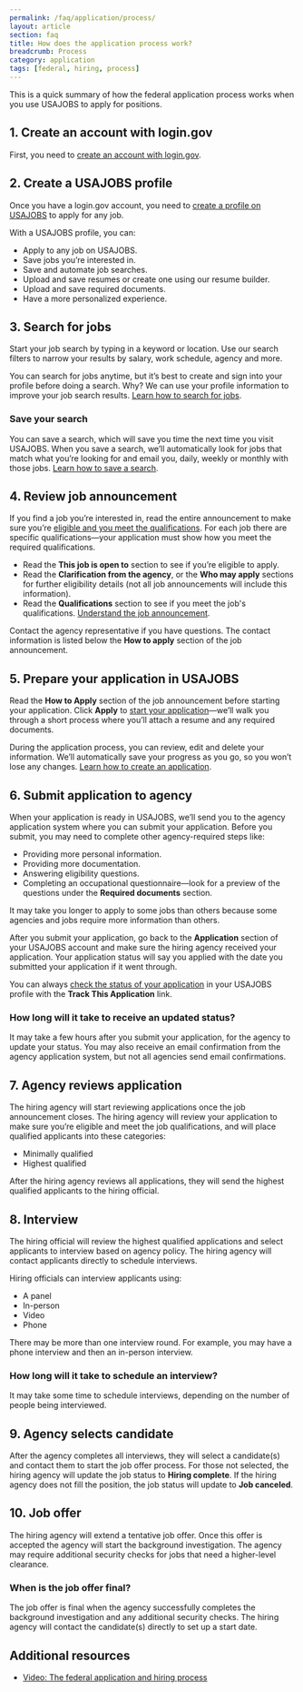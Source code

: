 ```yaml
---
permalink: /faq/application/process/
layout: article
section: faq
title: How does the application process work?
breadcrumb: Process
category: application
tags: [federal, hiring, process]
---
```


This is a quick summary of how the federal application process works when you use USAJOBS to apply for positions.

## 1. Create an account with login.gov

First, you need to [create an account with login.gov](https://www.usajobs.gov/Applicant/ProfileDashboard/Home/).  

## 2. Create a USAJOBS profile

Once you have a login.gov account, you need to [create a profile on USAJOBS](../../../how-to/account/profile/) to apply for any job.

With a USAJOBS profile, you can:

* Apply to any job on USAJOBS.
* Save jobs you’re interested in.
* Save and automate job searches.
* Upload and save resumes or create one using our resume builder.
* Upload and save required documents.
* Have a more personalized experience.

## 3. Search for jobs

Start your job search by typing in a keyword or location. Use our search filters to narrow your results by salary, work schedule, agency and more.

You can search for jobs anytime, but it’s best to create and sign into your profile before doing a search. Why? We can use your profile information to improve your job search results. [Learn how to search for jobs](../../../how-to/search/).

### Save your search

You can save a search, which will save you time the next time you visit USAJOBS. When you save a search, we’ll automatically look for jobs that match what you’re looking for and email you, daily, weekly or monthly with those jobs.  [Learn how to save a search](../../../how-to/search/save/).

## 4. Review job announcement

If you find a job you’re interested in, read the entire announcement to make sure you’re [eligible and you meet the qualifications](../eligibility/difference-from-qualifications/). For each job there are specific qualifications—your application must show how you meet the required qualifications.

* Read the **This job is open to** section to see if you’re eligible to apply. 
* Read the **Clarification from the agency**, or the **Who may apply** sections for further eligibility details (not all job announcements will include this information). 
* Read the **Qualifications** section to see if you meet the job's qualifications. [Understand the job announcement](../../../how-to/job-announcement/).

Contact the agency representative if you have questions. The contact information is listed below the **How to apply** section of the job announcement.

## 5. Prepare your application in USAJOBS

Read the **How to Apply** section of the job announcement before starting your application. Click **Apply** to [start your application](../../../how-to/application/)—we’ll walk you through a short process where you’ll attach a resume and any required documents.  

During the application process, you can review, edit and delete your information. We’ll automatically save your progress as you go, so you won’t lose any changes. [Learn how to create an application](../../../how-to/application/).

## 6. Submit application to agency

When your application is ready in USAJOBS, we’ll send you to the agency application system where you can submit your application. Before you submit, you may need to complete other agency-required steps like:

* Providing more personal information.
* Providing more documentation.
* Answering eligibility questions.
* Completing an occupational questionnaire—look for a preview of the questions under the **Required documents** section.

It may take you longer to apply to some jobs than others because some agencies and jobs require more information than others.

After you submit your application, go back to the **Application** section of your USAJOBS account and make sure the hiring agency received your application. Your application status will say you applied with the date you submitted your application if it went through.

You can always [check the status of your application](../../../how-to/application/status/) in your USAJOBS profile with the **Track This Application** link. 

### How long will it take to receive an updated status?
It may take a few hours after you submit your application, for the agency to update your status. You may also receive an email confirmation from the agency application system, but not all agencies send email confirmations.

## 7. Agency reviews application

The hiring agency will start reviewing applications once the job announcement closes. The hiring agency will review your application to make sure you’re eligible and meet the job qualifications, and will place qualified applicants into these categories:

* Minimally qualified
* Highest qualified

After the hiring agency reviews all applications, they will send the highest qualified applicants to the hiring official.

## 8. Interview

The hiring official will review the highest qualified applications and select applicants to interview based on agency policy. The hiring agency will contact applicants directly to schedule interviews.

Hiring officials can interview applicants using:

* A panel
* In-person
* Video
* Phone

There may be more than one interview round. For example, you may have a phone interview and then an in-person interview.

### How long will it take to schedule an interview?
It may take some time to schedule interviews, depending on the number of people being interviewed.

## 9. Agency selects candidate

After the agency completes all interviews, they will select a candidate(s) and contact them to start the job offer process. For those not selected, the hiring agency will update the job status to **Hiring complete**. If the hiring agency does not fill the position, the job status will update to **Job canceled**.

## 10. Job offer

The hiring agency will extend a tentative job offer. Once this offer is accepted the agency will start the background investigation. The agency may require additional security checks for jobs that need a higher-level clearance.

### When is the job offer final?
The job offer is final when the agency successfully completes the background investigation and any additional security checks. The hiring agency will contact the candidate(s) directly to set up a start date.

## Additional resources
* [Video: The federal application and hiring process](https://www.youtube.com/watch?v=SJ0enL8KoeI)
